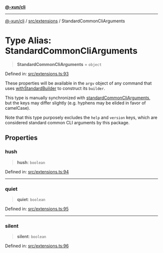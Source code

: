 [**@-xun/cli**](../../../README.md)

***

[@-xun/cli](../../../README.md) / [src/extensions](../README.md) / StandardCommonCliArguments

# Type Alias: StandardCommonCliArguments

> **StandardCommonCliArguments** = `object`

Defined in: [src/extensions.ts:93](https://github.com/Xunnamius/cli-utils/blob/00e0e41bdc381cca00e28f0fc2615d6c59c8e10f/src/extensions.ts#L93)

These properties will be available in the `argv` object of any command that
uses [withStandardBuilder](../functions/withStandardBuilder.md) to construct its `builder`.

This type is manually synchronized with [standardCommonCliArguments](../variables/standardCommonCliArguments.md),
but the keys may differ slightly (e.g. hyphens may be elided in favor of
camelCase).

Note that this type purposely excludes the `help` and `version` keys, which
are considered standard common CLI arguments by this package.

## Properties

### hush

> **hush**: `boolean`

Defined in: [src/extensions.ts:94](https://github.com/Xunnamius/cli-utils/blob/00e0e41bdc381cca00e28f0fc2615d6c59c8e10f/src/extensions.ts#L94)

***

### quiet

> **quiet**: `boolean`

Defined in: [src/extensions.ts:95](https://github.com/Xunnamius/cli-utils/blob/00e0e41bdc381cca00e28f0fc2615d6c59c8e10f/src/extensions.ts#L95)

***

### silent

> **silent**: `boolean`

Defined in: [src/extensions.ts:96](https://github.com/Xunnamius/cli-utils/blob/00e0e41bdc381cca00e28f0fc2615d6c59c8e10f/src/extensions.ts#L96)
